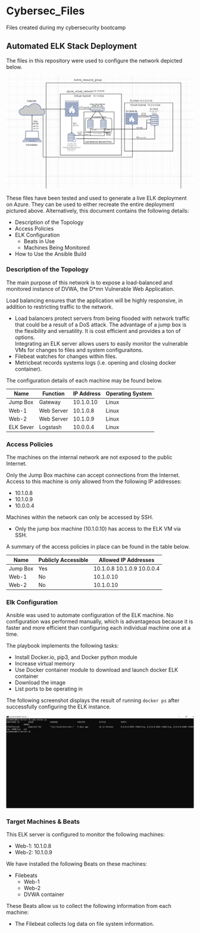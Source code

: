 # Cybersec_Files
Files created during my cybersecurity bootcamp
## Automated ELK Stack Deployment

The files in this repository were used to configure the network depicted below.

![](Images/Screenshot%20(341).png) 


These files have been tested and used to generate a live ELK deployment on Azure. They can be used to either recreate the entire deployment pictured above. Alternatively, this document contains the following details:
- Description of the Topology
- Access Policies
- ELK Configuration
  - Beats in Use
  - Machines Being Monitored
- How to Use the Ansible Build


### Description of the Topology

The main purpose of this network is to expose a load-balanced and monitored instance of DVWA, the D*mn Vulnerable Web Application.

Load balancing ensures that the application will be highly responsive, in addition to restricting traffic to the network.
- Load balancers protect servers from being flooded with network traffic that could be a result of a DoS attack. The advantage of a jump box is the flexibility and    versatility. It is cost efficient and provides a ton of options.  
Integrating an ELK server allows users to easily monitor the vulnerable VMs for changes to files and system configuraitons.
- Filebeat watches for changes within files.
- Metricbeat records systems logs (i.e. opening and closing docker container).

The configuration details of each machine may be found below.

| Name     | Function  | IP Address | Operating System |
|----------|---------- |------------|------------------|
| Jump Box | Gateway   | 10.1.0.10  | Linux            |
| Web-1    | Web Server| 10.1.0.8   | Linux            |
| Web-2    | Web Server| 10.1.0.9   | Linux            |
| ELK Sever| Logstash  | 10.0.0.4   | Linux            |

### Access Policies

The machines on the internal network are not exposed to the public Internet.

Only the Jump Box  machine can accept connections from the Internet. Access to this machine is only allowed from the following IP addresses:
- 10.1.0.8
- 10.1.0.9
- 10.0.0.4

Machines within the network can only be accessed by SSH.
- Only the jump box machine (10.1.0.10) has access to the ELK VM via SSH.

A summary of the access policies in place can be found in the table below.

| Name     | Publicly Accessible | Allowed IP Addresses      |
|----------|---------------------|---------------------------|
| Jump Box | Yes                 | 10.1.0.8 10.1.0.9 10.0.0.4|
| Web-1    | No                  | 10.1.0.10                 |
| Web-2    | No                  | 10.1.0.10                 |

### Elk Configuration

Ansible was used to automate configuration of the ELK machine. No configuration was performed manually, which is advantageous because it is faster and more efficient than configuring each individual machine one at a time. 

The playbook implements the following tasks:
- Install Docker.io, pip3, and Docker python module
- Increase virtual memory
- Use Docker container module to download and launch docker ELK container
- Download the image
- List ports to be operating in

The following screenshot displays the result of running `docker ps` after successfully configuring the ELK instance.

![](Images/Screenshot%20(359).png)

### Target Machines & Beats
This ELK server is configured to monitor the following machines:
- Web-1: 10.1.0.8
- Web-2: 10.1.0.9

We have installed the following Beats on these machines:
- Filebeats
  - Web-1
  - Web-2
  - DVWA container

These Beats allow us to collect the following information from each machine:
- The Filebeat collects log data on file system information.
